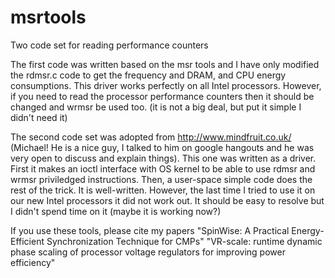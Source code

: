 # msrtools
Two code set for reading performance counters

The first code was written based on the msr tools and I have only modified the rdmsr.c code to get the frequency and DRAM, and CPU energy consumptions. This driver works perfectly on all Intel processors. However, if you need to read the processor performance counters then it should be changed and wrmsr be used too. (it is not a big deal, but put it simple I didn't need it)

The second code set was adopted from http://www.mindfruit.co.uk/ (Michael! He is a nice guy, I talked to him on google hangouts and he was very open to discuss and explain things). This one was written as a driver. First it makes an ioctl interface with OS kernel to be able to use rdmsr and wrmsr priviledged instructions. Then, a user-space simple code does the rest of the trick. It is well-written. However, the last time I tried to use it on our new Intel processors it did not work out. It should be easy to resolve but I didn't spend time on it (maybe it is working now?)

If you use these tools, please cite my papers 
"SpinWise: A Practical Energy-Efficient Synchronization Technique for CMPs"
"VR-scale: runtime dynamic phase scaling of processor voltage regulators for improving power efficiency"



